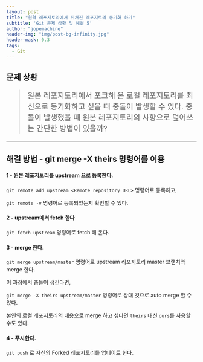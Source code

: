 ```yaml
---
layout: post
title: "원격 레포지토리에서 뒤쳐진 레포지토리 동기화 하기"
subtitle: 'Git 문제 상황 및 해결 5'
author: "jopemachine"
header-img: "img/post-bg-infinity.jpg"
header-mask: 0.3
tags:
  - Git
---
```


## 문제 상황 

<blockquote style="font-size:20px">
원본 레포지토리에서 포크해 온 로컬 레포지토리를 최신으로 동기화하고 싶을 때 충돌이 발생할 수 있다.
충돌이 발생했을 때 원본 레포지토리의 사항으로 덮어쓰는 간단한 방법이 있을까?
</blockquote>

<hr>

## 해결 방법 - git merge -X theirs 명령어를 이용

<h4>1 - 원본 레포지토리를 upstream 으로 등록한다.</h4>

`git remote add upstream <Remote repository URL>` 명령어로 등록하고,

`git remote -v` 명령어로 등록되었는지 확인할 수 있다.

<h4>2 - upstream에서 fetch 한다</h4>

`git fetch upstream` 명령어로 fetch 해 온다.

<h4>3 - merge 한다.</h4>

`git merge upstream/master` 명령어로 upstream 리포지토리 master 브랜치와 merge 한다.

이 과정에서 충돌이 생긴다면,

`git merge -X theirs upstream/master` 명령어로 상대 것으로 auto merge 할 수 있다.

본인의 로컬 레포지토리의 내용으로 merge 하고 싶다면 `theirs` 대신 `ours`를 사용할 수도 있다.

<h4>4 - 푸시한다.</h4>

`git push` 로 자신의 Forked 레포지토리를 업데이트 한다.

